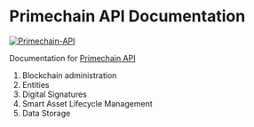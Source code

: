 # Primechain API Documentation

[![Primechain-API](https://img.shields.io/badge/License-Apache%202-blue.svg)](https://www.apache.org/licenses/LICENSE-2.0)

Documentation for [Primechain API](https://github.com/Primechain/primechain-api)

1. Blockchain administration
2. Entities
3. Digital Signatures
4. Smart Asset Lifecycle Management
5. Data Storage
